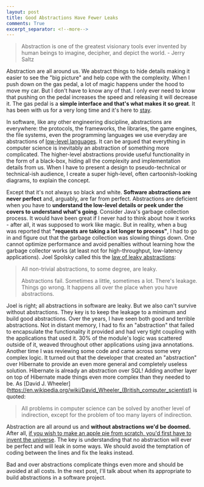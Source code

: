 ```yaml
---
layout: post
title: Good Abstractions Have Fewer Leaks
comments: True
excerpt_separator: <!--more-->
---
```


> Abstraction is one of the greatest visionary tools ever invented by human beings to imagine, decipher, and depict the world. - Jerry Saltz

Abstraction are all around us. We abstract things to hide details making it easier to see the "big picture" and help cope with the complexity. When I push down on the gas pedal, a lot of magic happens under the hood to move my car. But I don't have to know any of that. I only ever need to know that pushing on the pedal increases the speed and releasing it will decrease it. The gas pedal is a **simple interface and that's what makes it so great**. It has been with us for a very long time and it's here to [stay](https://forums.teslamotors.com/forum/forums/what-term-should-we-use-gas-pedal).

In software, like any other engineering discipline, abstractions are everywhere: the protocols, the frameworks, the libraries, the game engines, the file systems, even the programming languages we use everyday are abstractions of [low-level languages](https://en.wikipedia.org/wiki/Low-level_programming_language). It can be argued that everything in computer science is inevitably an abstraction of something more complicated. The higher-level abstractions provide useful functionality in the form of a black-box, hiding all the complexity and implementation details from us. When I have to present a design to pseudo-technical or technical-ish audience, I create a super high-level, often cartoonish-looking diagrams, to explain the concept.

Except that it's not always so black and white. **Software abstractions are never perfect** and, arguably, are far from perfect. Abstractions are deficient when you have to **understand the low-level details or peek under the covers to understand what's going**. Consider Java's garbage collection process. It would have been great if I never had to think about how it works - after all, it was supposed to work like magic. But in reality, when a bug was reported that **"requests are taking a lot longer to process"**, I had to go in and figure out that the garbage collection was slowing things down. One cannot optimize performance and avoid penalties without learning how the garbage collector works (at least not for high-throughput, low-latency applications). Joel Spolsky called this the [law of leaky abstractions](http://www.joelonsoftware.com/articles/LeakyAbstractions.html):

>  All non-trivial abstractions, to some degree, are leaky.
>
> Abstractions fail. Sometimes a little, sometimes a lot. There's leakage. Things go wrong. It happens all over the place when you have abstractions.

Joel is right; all abstractions in software are leaky. But we also can't survive without abstractions. They key is to keep the leakage to a minimum and build good abstractions. Over the years, I have seen both good and terrible abstractions. Not in distant memory, I had to fix an "abstraction" that failed to encapsulate the functionality it provided and had very tight coupling with the applications that used it. 30% of the module's logic was scattered outside of it, weaved throughout other applications using java annotations. Another time I was reviewing some code and came across some very complex logic. It turned out that the developer that created an "abstraction" over Hibernate to provide an even more general and completely useless solution. Hibernate is already an abstraction over SQL! Adding another layer on top of Hibernate made things even more complex than they needed to be. As [David J. Wheeler](https://en.wikipedia.org/wiki/David_Wheeler_(British_computer_scientist) is quoted:

> All problems in computer science can be solved by another level of indirection, except for the problem of too many layers of indirection.

Abstraction are all around us and **without abstractions we'd be doomed.** After all, [if you wish to make an apple pie from scratch, you'd first have to invent the universe](https://en.wikiquote.org/wiki/Carl_Sagan). The key is understanding that no abstraction will ever be perfect and will leak in some ways. We should avoid the temptation of coding between the lines and fix the leaks instead.

Bad and over abstractions complicate things even more and should be avoided at all costs. In the next post, I'll talk about when its appropriate to build abstractions in a software project.

